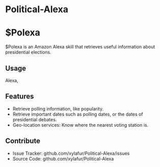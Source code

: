 # Political-Alexa

$Polexa
=======

$Polexa is an Amazon Alexa skill that retrieves useful information about
presidential elections.

Usage
-----
Alexa, <Insert Utterances>

Features
--------
- Retrieve polling information, like popularity.
- Retrieve important dates such as polling dates, or the dates of presidential debates.
- Geo-location services: Know where the nearest voting station is.

Contribute
----------

- Issue Tracker: github.com/xylafur/Political-Alexa/issues
- Source Code: github.com/xylafur/Political-Alexa
